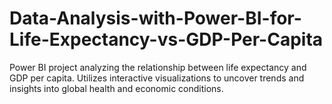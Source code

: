 # Data-Analysis-with-Power-BI-for-Life-Expectancy-vs-GDP-Per-Capita
Power BI project analyzing the relationship between life expectancy and GDP per capita. Utilizes interactive visualizations to uncover trends and insights into global health and economic conditions.
